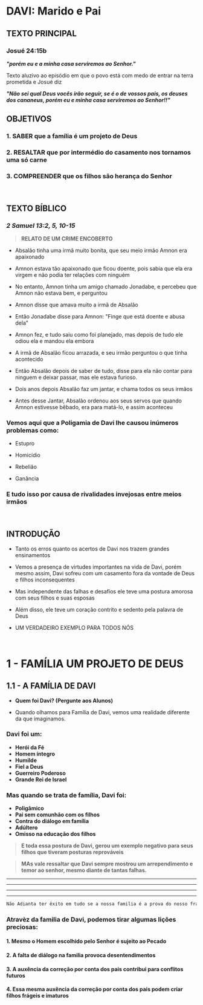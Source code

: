 # **DAVI: Marido e Pai**

## TEXTO PRINCIPAL

### Josué 24:15b

**_"porém eu e a minha casa serviremos ao Senhor."_**

Texto aluzivo ao episódio em que o povo está com medo de entrar na terra prometida e Josué diz

**_"Não sei qual Deus vocês irão seguir, se é o de vossos pais, os deuses dos cananeus, porém eu e minha casa serviremos ao Senhor!!"_**

## OBJETIVOS

### 1. **SABER** que a família é um projeto de Deus

### 2. **RESALTAR** que por intermédio do casamento nos tornamos uma só carne

### 3. **COMPREENDER** que os filhos são herança do Senhor

<br />

## TEXTO BÍBLICO

### **_2 Samuel 13:2, 5, 10-15_**

> **RELATO DE UM CRIME ENCOBERTO**

- Absalão tinha uma irmã muito bonita, que seu meio irmão Amnon era apaixonado

- Amnon estava tão apaixonado que ficou doente, pois sabia que ela era virgem e não podia ter relações com ninguém

- No entanto, Amnon tinha um amigo chamado Jonadabe, e percebeu que Amnon não estava bem, e perguntou

- Amnon disse que amava muito a irmã de Absalão

- Então Jonadabe disse para Amnon: "Finge que está doente e abusa dela"

- Amnon fez, e tudo saiu como foi planejado, mas depois de tudo ele odiou ela e mandou ela embora

- A irmã de Absalão ficou arrazada, e seu irmão perguntou o que tinha acontecido

- Então Absalão depois de saber de tudo, disse para ela não contar para ninguem e deixar passar, mas ele estava furioso.

- Dois anos depois Absalão faz um jantar, e chama todos os seus irmãos

- Antes desse Jantar, Absalão ordenou aos seus servos que quando Amnon estivesse bêbado, era para matá-lo, e assim aconteceu

### Vemos aqui que a Poligamia de Davi lhe causou inúmeros problemas como:

- Estupro

- Homicídio

- Rebelião

- Ganância

### **E tudo isso por causa de rivalidades invejosas entre meios irmãos**

<br />

## INTRODUÇÃO

- Tanto os erros quanto os acertos de Davi nos trazem grandes ensinamentos

- Vemos a presença de virtudes importantes na vida de Davi, porém mesmo assim, Davi sofreu com um casamento fora da vontade de Deus e filhos inconsequentes

- Mas independente das falhas e desafios ele teve uma postura amorosa com seus filhos e suas esposas

- Além disso, ele teve um coração contrito e sedento pela palavra de Deus

- UM VERDADEIRO EXEMPLO PARA TODOS NÓS

<br />

# 1 - FAMÍLIA UM PROJETO DE DEUS

## 1.1 - A FAMÍLIA DE DAVI

- **Quem foi Davi? (Pergunte aos Alunos)**

- Quando olhamos para Família de Davi, vemos uma realidade diferente da que imaginamos.

### Davi foi um:

- **Herói da Fé**
- **Homem íntegro**
- **Humilde**
- **Fiel a Deus**
- **Guerreiro Poderoso**
- **Grande Rei de Israel**

### Mas quando se trata de família, Davi foi:

- **Poligâmico**
- **Pai sem comunhão com os filhos**
- **Contra do diálogo em família**
- **Adúltero**
- **Omisso na educação dos filhos**

> **E toda essa postura de Davi, gerou um exemplo negativo para seus filhos que tiveram posturas reprováveis**

> **MAs vale ressaltar que Davi sempre mostrou um arrependimento e temor ao senhor, mesmo diante de tantas falhas.**

---

---

---

---

```txt
Não Adianta ter êxito em tudo se a nossa familia é a prova do nosso fracasso!!
```

### Atravèz da familia de Davi, podemos tirar algumas lições preciosas:

#### 1. Mesmo o Homem escolhido pelo Senhor é sujeito ao Pecado

#### 2. A falta de diálogo na familia provoca desentendimentos

#### 3. A auxência da correção por conta dos pais contribui para conflitos futuros

#### 4. Essa mesma auxência da correção por conta dos pais podem criar filhos frágeis e imaturos
